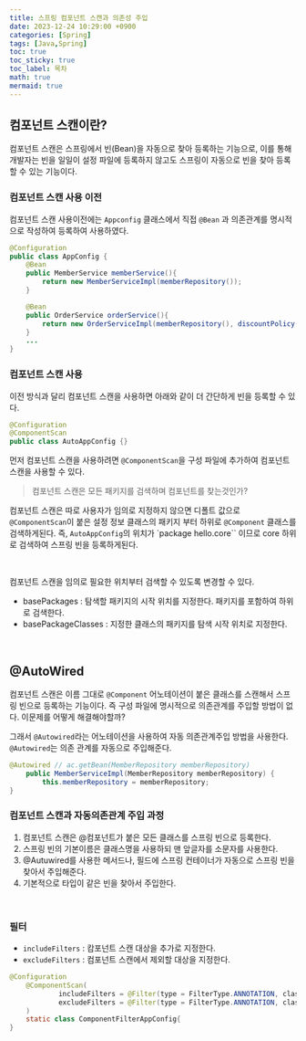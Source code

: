 ```yaml
---
title: 스프링 컴포넌트 스캔과 의존성 주입
date: 2023-12-24 10:29:00 +0900
categories: [Spring]
tags: [Java,Spring]
toc: true
toc_sticky: true
toc_label: 목차
math: true
mermaid: true
---
```


## 컴포넌트 스캔이란?
컴포넌트 스캔은 스프링에서 빈(Bean)을 자동으로 찾아 등록하는 기능으로, 이를 통해 개발자는 빈을 일일이 설정 파일에 등록하지 않고도 스프링이 자동으로 빈을 찾아 등록할 수 있는 기능이다.

### 컴포넌트 스캔 사용 이전
컴포넌트 스캔 사용이전에는 `Appconfig` 클래스에서 직접 `@Bean` 과 의존관계를 명시적으로 작성하여 등록하여 사용하였다.

```java
@Configuration
public class AppConfig {
    @Bean
    public MemberService memberService(){
        return new MemberServiceImpl(memberRepository());
    }

    @Bean
    public OrderService orderService(){
        return new OrderServiceImpl(memberRepository(), discountPolicy());
    }
    ...
}
```

### 컴포넌트 스캔 사용
이전 방식과 달리 컴포넌트 스캔을 사용하면 아래와 같이 더 간단하게 빈을 등록할 수 있다.

```java
@Configuration
@ComponentScan
public class AutoAppConfig {}
```

먼저 컴포넌트 스캔을 사용하려면 `@ComponentScan`을 구성 파일에 추가하여 컴포넌트 스캔을 사용할 수 있다.

> 컴포넌트 스캔은 모든 패키지를 검색하며 컴포넌트를 찾는것인가?

컴포넌트 스캔은 따로 사용자가 임의로 지정하지 않으면 디폴트 값으로 `@ComponentScan`이 붙은 설정 정보 클래스의 패키지 부터 하위로 `@Component` 클래스를 검색하게된다.
즉, `AutoAppConfig`의 위치가 `package hello.core`` 이므로 core 하위로 검색하여 스프링 빈을 등록하게된다.

<br>

컴포넌트 스캔을 임의로 필요한 위치부터 검색할 수 있도록 변경할 수 있다.

- basePackages : 탐색할 패키지의 시작 위치를 지정한다. 패키지를 포함하여 하위로 검색한다.
- basePackageClasses : 지정한 클래스의 패키지를 탐색 시작 위치로 지정한다.


<br>


## @AutoWired
컴포넌트 스캔은 이름 그대로 `@Component` 어노테이션이 붙은 클래스를 스캔해서 스프링 빈으로 등록하는 기능이다. 즉 구성 파일에 명시적으로 의존관계를 주입할 방법이 없다. 이문제를 어떻게 해결해야할까?

그래서 `@Autowired`라는 어노테이션을 사용하여 자동 의존관계주입 방법을 사용한다.
`@Autowired`는 의존 관계를 자동으로 주입해준다.

```java
@Autowired // ac.getBean(MemberRepository memberRepository)
    public MemberServiceImpl(MemberRepository memberRepository) {
        this.memberRepository = memberRepository;
}
```

### 컴포넌트 스캔과 자동의존관계 주입 과정
1. 컴포넌트 스캔은 @컴포넌트가 붙은 모든 클래스를 스프링 빈으로 등록한다.
2. 스프링 빈의 기본이름은 클래스명을 사용하되 맨 앞글자를 소문자를 사용한다.
3. @Autuwired를 사용한 메서드나, 필드에 스프링 컨테이너가 자동으로 스프링 빈을 찾아서 주입해준다.
4. 기본적으로 타입이 같은 빈을 찾아서 주입한다.

<br>

### 필터
- `includeFilters` : 캄포넌트 스캔 대상을 추가로 지정한다.
- `excludeFilters` : 컴포넌트 스캔에서 제외할 대상을 지정한다.


```java
@Configuration
    @ComponentScan(
            includeFilters = @Filter(type = FilterType.ANNOTATION, classes = MyIncludeComponent.class),
            excludeFilters = @Filter(type = FilterType.ANNOTATION, classes = MyExcludeComponent.class)
    )
    static class ComponentFilterAppConfig{
}

```